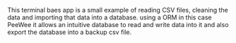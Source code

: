 This terminal baes app is a small example of reading CSV files, cleaning the data and importing that data into a database.
using a ORM in this case PeeWee it allows an intuitive database to read and write data into it and also export the database into a backup csv file.

